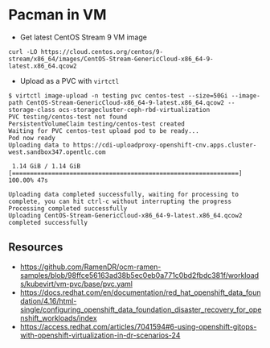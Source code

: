 # Pacman in VM

- Get latest CentOS Stream 9 VM image

```
curl -LO https://cloud.centos.org/centos/9-stream/x86_64/images/CentOS-Stream-GenericCloud-x86_64-9-latest.x86_64.qcow2
```

- Upload as a PVC with `virtctl`

```
$ virtctl image-upload -n testing pvc centos-test --size=50Gi --image-path CentOS-Stream-GenericCloud-x86_64-9-latest.x86_64.qcow2 --storage-class ocs-storagecluster-ceph-rbd-virtualization
PVC testing/centos-test not found
PersistentVolumeClaim testing/centos-test created
Waiting for PVC centos-test upload pod to be ready...
Pod now ready
Uploading data to https://cdi-uploadproxy-openshift-cnv.apps.cluster-west.sandbox347.opentlc.com

 1.14 GiB / 1.14 GiB [===============================================================] 100.00% 47s

Uploading data completed successfully, waiting for processing to complete, you can hit ctrl-c without interrupting the progress
Processing completed successfully
Uploading CentOS-Stream-GenericCloud-x86_64-9-latest.x86_64.qcow2 completed successfully
```

## Resources

- https://github.com/RamenDR/ocm-ramen-samples/blob/98ffce56163ad38b5ec0eb0a771c0bd2fbdc381f/workloads/kubevirt/vm-pvc/base/pvc.yaml
- https://docs.redhat.com/en/documentation/red_hat_openshift_data_foundation/4.16/html-single/configuring_openshift_data_foundation_disaster_recovery_for_openshift_workloads/index
- https://access.redhat.com/articles/7041594#6-using-openshift-gitops-with-openshift-virtualization-in-dr-scenarios-24
